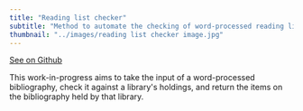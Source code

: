 ```yaml
---
title: "Reading list checker"
subtitle: "Method to automate the checking of word-processed reading lists"
thumbnail: "../images/reading list checker image.jpg"
---
```


[See on Github](https://github.com/QueensCollegeLibrary/Reading_list_checker)

This work-in-progress aims to take the input of a word-processed bibliography, check it against a library's holdings, 
and return the items on the bibliography held by that library.

